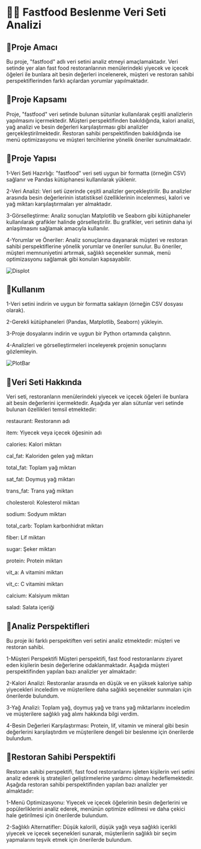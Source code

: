 # 🍔🍟 Fastfood Beslenme Veri Seti Analizi
## 🥪Proje Amacı
Bu proje, "fastfood" adlı veri setini analiz etmeyi amaçlamaktadır. Veri setinde yer alan fast food restoranlarının menülerindeki yiyecek ve içecek öğeleri ile bunlara ait besin değerleri incelenerek, müşteri ve restoran sahibi perspektiflerinden farklı açılardan yorumlar yapılmaktadır.
## 🍕Proje Kapsamı
Proje, "fastfood" veri setinde bulunan sütunlar kullanılarak çeşitli analizlerin yapılmasını içermektedir. Müşteri perspektifinden bakıldığında, kalori analizi, yağ analizi ve besin değerleri karşılaştırması gibi analizler gerçekleştirilmektedir. Restoran sahibi perspektifinden bakıldığında ise menü optimizasyonu ve müşteri tercihlerine yönelik öneriler sunulmaktadır.
## 🍜Proje Yapısı
1-Veri Seti Hazırlığı: "fastfood" veri seti uygun bir formatta (örneğin CSV) sağlanır ve Pandas kütüphanesi kullanılarak yüklenir.

2-Veri Analizi: Veri seti üzerinde çeşitli analizler gerçekleştirilir. Bu analizler arasında besin değerlerinin istatistiksel özelliklerinin incelenmesi, kalori ve yağ miktarı karşılaştırmaları yer almaktadır.

3-Görselleştirme: Analiz sonuçları Matplotlib ve Seaborn gibi kütüphaneler kullanılarak grafikler halinde görselleştirilir. Bu grafikler, veri setinin daha iyi anlaşılmasını sağlamak amacıyla kullanılır.

4-Yorumlar ve Öneriler: Analiz sonuçlarına dayanarak müşteri ve restoran sahibi perspektiflerine yönelik yorumlar ve öneriler sunulur. Bu öneriler, müşteri memnuniyetini artırmak, sağlıklı seçenekler sunmak, menü optimizasyonu sağlamak gibi konuları kapsayabilir.

![Displot](https://github.com/selinolgun/Eda-for-FastFood/assets/126022358/6ee55616-f863-4f51-814c-80967d8bcebd)
## 🥩Kullanım
1-Veri setini indirin ve uygun bir formatta saklayın (örneğin CSV dosyası olarak).

2-Gerekli kütüphaneleri (Pandas, Matplotlib, Seaborn) yükleyin.

3-Proje dosyalarını indirin ve uygun bir Python ortamında çalıştırın.

4-Analizleri ve görselleştirmeleri inceleyerek projenin sonuçlarını gözlemleyin.


![PlotBar](https://github.com/selinolgun/Eda-for-FastFood/assets/126022358/ae7f88af-c2a5-4b5b-946b-0fe855f9f972)

## 🍝Veri Seti Hakkında

Veri seti, restoranların menülerindeki yiyecek ve içecek öğeleri ile bunlara ait besin değerlerini içermektedir. Aşağıda yer alan sütunlar veri setinde bulunan özellikleri temsil etmektedir:

restaurant: Restoranın adı

item: Yiyecek veya içecek öğesinin adı

calories: Kalori miktarı

cal_fat: Kaloriden gelen yağ miktarı

total_fat: Toplam yağ miktarı

sat_fat: Doymuş yağ miktarı

trans_fat: Trans yağ miktarı

cholesterol: Kolesterol miktarı

sodium: Sodyum miktarı

total_carb: Toplam karbonhidrat miktarı

fiber: Lif miktarı

sugar: Şeker miktarı

protein: Protein miktarı

vit_a: A vitamini miktarı

vit_c: C vitamini miktarı

calcium: Kalsiyum miktarı

salad: Salata içeriği 

## 🥧Analiz Perspektifleri
Bu proje iki farklı perspektiften veri setini analiz etmektedir: müşteri ve restoran sahibi.

1-Müşteri Perspektifi
Müşteri perspektifi, fast food restoranlarını ziyaret eden kişilerin besin değerlerine odaklanmaktadır. Aşağıda müşteri perspektifinden yapılan bazı analizler yer almaktadır:

2-Kalori Analizi: Restoranlar arasında en düşük ve en yüksek kaloriye sahip yiyecekleri inceledim ve müşterilere daha sağlıklı seçenekler sunmaları için önerilerde bulundum.

3-Yağ Analizi: Toplam yağ, doymuş yağ ve trans yağ miktarlarını inceledim ve müşterilere sağlıklı yağ alımı hakkında bilgi verdim.

4-Besin Değerleri Karşılaştırması: Protein, lif, vitamin ve mineral gibi besin değerlerini karşılaştırdım ve müşterilere dengeli bir beslenme için önerilerde bulundum.

## 🥗Restoran Sahibi Perspektifi
Restoran sahibi perspektifi, fast food restoranlarını işleten kişilerin veri setini analiz ederek iş stratejileri geliştirmelerine yardımcı olmayı hedeflemektedir. Aşağıda restoran sahibi perspektifinden yapılan bazı analizler yer almaktadır:

1-Menü Optimizasyonu: Yiyecek ve içecek öğelerinin besin değerlerini ve popülerliklerini analiz ederek, menünün optimize edilmesi ve daha çekici hale getirilmesi için önerilerde bulundum.

2-Sağlıklı Alternatifler: Düşük kalorili, düşük yağlı veya sağlıklı içerikli yiyecek ve içecek seçenekleri sunarak, müşterilerin sağlıklı bir seçim yapmalarını teşvik etmek için önerilerde bulundum.
